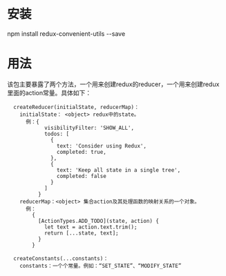 
# 安装

  npm install redux-convenient-utils --save

# 用法

  该包主要暴露了两个方法，一个用来创建redux的reducer，一个用来创建redux里面的action常量。具体如下：

      createReducer(initialState, reducerMap)：  
        initialState： <object> redux中的state。
          例：{
                visibilityFilter: 'SHOW_ALL',
                todos: [
                  {
                    text: 'Consider using Redux',
                    completed: true,
                  },
                  {
                    text: 'Keep all state in a single tree',
                    completed: false
                  }
                ]
              }
        reducerMap：<object> 集合action及其处理函数的映射关系的一个对象。
          例：
            {
              [ActionTypes.ADD_TODO](state, action) {
                let text = action.text.trim();
                return [...state, text];
              }
            } 

      createConstants(...constants)： 
        constants：一个个常量。例如：“SET_STATE”、“MODIFY_STATE”
